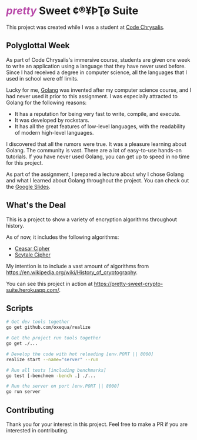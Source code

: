 # <i style="color: rgb(184, 73, 169)">pretty</i> Sweet ¢®¥ÞƮø Suite

This project was created while I was a student at [Code Chrysalis](https://www.codechrysalis.io/).

## Polyglottal Week

As part of Code Chrysalis's immersive course, students are given one week to write an application using a language that they have never used before. Since I had received a degree in computer science, all the languages that I used in school were off limits.

Lucky for me, [Golang](https://golang.org/) was invented after my computer science course, and I had never used it prior to this assignment. I was especially attracted to Golang for the following reasons:

- It has a reputation for being very fast to write, compile, and execute.
- It was developed by rockstars.
- It has all the great features of low-level languages, with the readability of modern high-level languages.

I discovered that all the rumors were true. It was a pleasure learning about Golang. The community is vast. There are a lot of easy-to-use hands-on tutorials. If you have never used Golang, you can get up to speed in no time for this project.

As part of the assignment, I prepared a lecture about why I chose Golang and what I learned about Golang throughout the project. You can check out the [Google Slides](https://docs.google.com/presentation/d/1gjMG6qEgGlGHaYegMGpBffWGPgNJzWmvA0NxEtB8LJ8/edit?usp=sharing).

## What's the Deal

This is a project to show a variety of encryption algorithms throughout history.

As of now, it includes the following algorithms:

- [Ceasar Cipher](https://en.wikipedia.org/wiki/Caesar_cipher)
- [Scytale Cipher](https://en.wikipedia.org/wiki/Scytale)

My intention is to include a vast amount of algorithms from https://en.wikipedia.org/wiki/History_of_cryptography.

You can see this project in action at https://pretty-sweet-crypto-suite.herokuapp.com/.

## Scripts

```bash
# Get dev tools together
go get github.com/oxequa/realize

# Get the project run tools together
go get ./...

# Develop the code with hot reloading [env.PORT || 8000]
realize start --name="server" --run

# Run all tests [including benchmarks]
go test [-benchmem -bench .] ./...

# Run the server on port [env.PORT || 8000]
go run server
```

## Contributing

Thank you for your interest in this project. Feel free to make a PR if you are interested in contributing.
